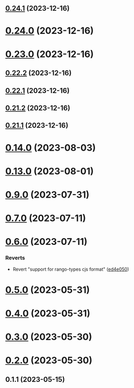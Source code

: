 ## [0.24.1](https://github.com/yeager-eren/rango-client/compare/provider-enkrypt@0.24.0...provider-enkrypt@0.24.1) (2023-12-16)



# [0.24.0](https://github.com/yeager-eren/rango-client/compare/provider-enkrypt@0.23.0...provider-enkrypt@0.24.0) (2023-12-16)



# [0.23.0](https://github.com/yeager-eren/rango-client/compare/provider-enkrypt@0.22.2...provider-enkrypt@0.23.0) (2023-12-16)



## [0.22.2](https://github.com/yeager-eren/rango-client/compare/provider-enkrypt@0.22.1...provider-enkrypt@0.22.2) (2023-12-16)



## [0.22.1](https://github.com/yeager-eren/rango-client/compare/provider-enkrypt@0.21.2...provider-enkrypt@0.22.1) (2023-12-16)



## [0.21.2](https://github.com/yeager-eren/rango-client/compare/provider-enkrypt@0.21.1-next.69...provider-enkrypt@0.21.2) (2023-12-16)



## [0.21.1](https://github.com/yeager-eren/rango-client/compare/provider-enkrypt@0.22.0...provider-enkrypt@0.21.1) (2023-12-16)



# [0.14.0](https://github.com/rango-exchange/rango-client/compare/provider-enkrypt@0.13.0...provider-enkrypt@0.14.0) (2023-08-03)



# [0.13.0](https://github.com/rango-exchange/rango-client/compare/provider-enkrypt@0.12.0...provider-enkrypt@0.13.0) (2023-08-01)



# [0.9.0](https://github.com/rango-exchange/rango-client/compare/provider-enkrypt@0.8.0...provider-enkrypt@0.9.0) (2023-07-31)



# [0.7.0](https://github.com/rango-exchange/rango-client/compare/provider-enkrypt@0.6.0...provider-enkrypt@0.7.0) (2023-07-11)



# [0.6.0](https://github.com/rango-exchange/rango-client/compare/provider-enkrypt@0.5.0...provider-enkrypt@0.6.0) (2023-07-11)


### Reverts

* Revert "support for rango-types cjs format" ([ed4e050](https://github.com/rango-exchange/rango-client/commit/ed4e050bfc0dcde7aeffa6b0d73b02080a5721eb))



# [0.5.0](https://github.com/rango-exchange/rango-client/compare/provider-enkrypt@0.4.0...provider-enkrypt@0.5.0) (2023-05-31)



# [0.4.0](https://github.com/rango-exchange/rango-client/compare/provider-enkrypt@0.3.0...provider-enkrypt@0.4.0) (2023-05-31)



# [0.3.0](https://github.com/rango-exchange/rango-client/compare/provider-enkrypt@0.2.0...provider-enkrypt@0.3.0) (2023-05-30)



# [0.2.0](https://github.com/rango-exchange/rango-client/compare/provider-enkrypt@0.1.2...provider-enkrypt@0.2.0) (2023-05-30)



## 0.1.1 (2023-05-15)



